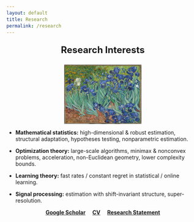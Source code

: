 ```yaml
---
layout: default
title: Research
permalink: /research
---
```


<p style="font-size:24px" align="center">
<b>Research Interests</b>
</p>

<p align = "center">
<img src="irises-downsized.jpg" alt="Irises" width="40%" align="center" hspace="20">  
</p>  
  
  
* __Mathematical statistics:__ high-dimensional & robust estimation, structural adaptation, hypotheses testing, nonparametric estimation.  
  
  
* __Optimization theory:__ large-scale algorithms, minimax & nonconvex problems, acceleration, non-Euclidean geometry, lower complexity bounds.  


* __Learning theory:__ fast rates / constant regret in statistical / online learning.  


* __Signal processing:__ estimation with shift-invariant structure, super-resolution.  
  
  
<p align="center">
<a href="https://scholar.google.fr/citations?user=2IvZJ3cAAAAJ&hl=en"><b>Google Scholar</b></a>&emsp;
<a href="assets/dmitrii_ostrovskii_CV.pdf"><b>CV</b></a>&emsp;
<a href="assets/research_statement.pdf"><b>Research Statement</b></a>
</p>